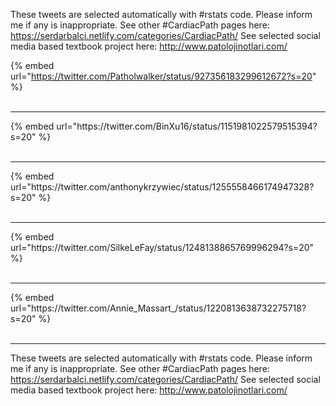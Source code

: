

These tweets are selected automatically with #rstats code. Please inform me if any is inappropriate.
See other #CardiacPath pages here: https://serdarbalci.netlify.com/categories/CardiacPath/ 
See selected social media based textbook project here: http://www.patolojinotlari.com/

{% embed url="https://twitter.com/Patholwalker/status/927356183299612672?s=20" %}<br>
<br>
<hr>
{% embed url="https://twitter.com/BinXu16/status/1151981022579515394?s=20" %}<br>
<br>
<hr>
{% embed url="https://twitter.com/anthonykrzywiec/status/1255558466174947328?s=20" %}<br>
<br>
<hr>
{% embed url="https://twitter.com/SilkeLeFay/status/1248138865769996294?s=20" %}<br>
<br>
<hr>
{% embed url="https://twitter.com/Annie_Massart_/status/1220813638732275718?s=20" %}<br>
<br>
<hr>


These tweets are selected automatically with #rstats code. Please inform me if any is inappropriate.
See other #CardiacPath pages here: https://serdarbalci.netlify.com/categories/CardiacPath/ 
See selected social media based textbook project here: http://www.patolojinotlari.com/
